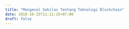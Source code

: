 ```yaml
---
title: "Mengenal Sekilas Tentang Teknologi Blockchain"
date: 2018-10-25T11:11:15+07:00
draft: false
---
```


